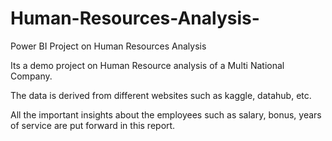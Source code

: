 # Human-Resources-Analysis-
Power BI Project on Human Resources Analysis 

Its a demo project on Human Resource analysis of a Multi National Company.

The data is derived from different websites such as kaggle, datahub, etc.

All the important insights about the employees such 
as salary, bonus, years of service are put forward in this report.
